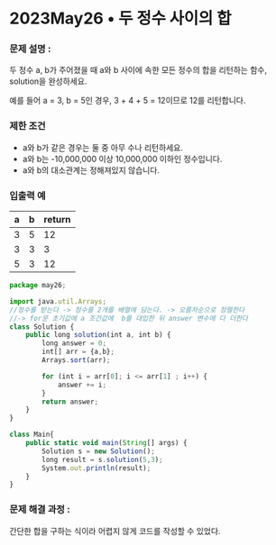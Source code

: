 # 2023May26 • 두 정수 사이의 합

### **문제 설명 :**

두 정수 a, b가 주어졌을 때 a와 b 사이에 속한 모든 정수의 합을 리턴하는 함수, solution을 완성하세요.

예를 들어 a = 3, b = 5인 경우, 3 + 4 + 5 = 12이므로 12를 리턴합니다.

### 제한 조건

- a와 b가 같은 경우는 둘 중 아무 수나 리턴하세요.
- a와 b는 -10,000,000 이상 10,000,000 이하인 정수입니다.
- a와 b의 대소관계는 정해져있지 않습니다.

### 입출력 예

| a | b | return |
| --- | --- | --- |
| 3 | 5 | 12 |
| 3 | 3 | 3 |
| 5 | 3 | 12 |

```jsx
package may26;

import java.util.Arrays;
//정수를 받는다 -> 정수를 2개를 배열에 담는다. -> 오름차순으로 정렬한다
//-> for문 초기값에 a 조건값에  b를 대입한 뒤 answer 변수에 다 더한다
class Solution {
    public long solution(int a, int b) {
        long answer = 0;
        int[] arr = {a,b};
        Arrays.sort(arr);

        for (int i = arr[0]; i <= arr[1] ; i++) {
            answer += i;
        }
        return answer;
    }
}

class Main{
    public static void main(String[] args) {
        Solution s = new Solution();
        long result = s.solution(5,3);
        System.out.println(result);
    }
}
```

### **문제 해결 과정 :**

간단한 합을 구하는 식이라 어렵지 않게 코드를 작성할 수 있었다.
